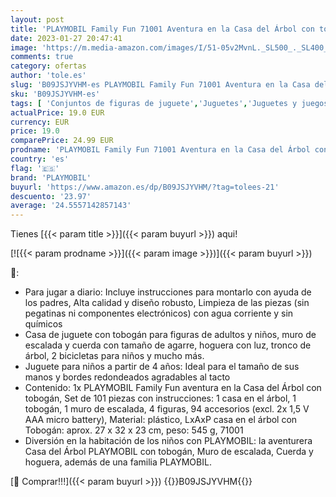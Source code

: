 ```yaml
---
layout: post
title: 'PLAYMOBIL Family Fun 71001 Aventura en la Casa del Árbol con tobogán  Fogata LED  Juguetes para niños a Partir de 4 años'
date: 2023-01-27 20:47:41
image: 'https://m.media-amazon.com/images/I/51-05v2MvnL._SL500_._SL400_.jpg'
comments: true
category: ofertas
author: 'tole.es'
slug: 'B09JSJYVHM-es PLAYMOBIL Family Fun 71001 Aventura en la Casa del Árbol...'
sku: 'B09JSJYVHM-es'
tags: [ 'Conjuntos de figuras de juguete','Juguetes','Juguetes y juegos','Muñecos y figuras','playmobil','🇪🇸', ]
actualPrice: 19.0 EUR
currency: EUR
price: 19.0
comparePrice: 24.99 EUR
prodname: 'PLAYMOBIL Family Fun 71001 Aventura en la Casa del Árbol con tobogán  Fogata LED  Juguetes para niños a Partir de 4 años'
country: 'es'
flag: '🇪🇸'
brand: 'PLAYMOBIL'
buyurl: 'https://www.amazon.es/dp/B09JSJYVHM/?tag=tolees-21'
descuento: '23.97'
average: '24.5557142857143'
---
```


Tienes [{{< param title >}}]({{< param buyurl >}}) aqui!

[![{{< param prodname >}}]({{< param image >}})]({{< param buyurl >}})

🔎:

- Para jugar a diario: Incluye instrucciones para montarlo con ayuda de los padres, Alta calidad y diseño robusto, Limpieza de las piezas (sin pegatinas ni componentes electrónicos) con agua corriente y sin químicos
- Casa de juguete con tobogán para figuras de adultos y niños, muro de escalada y cuerda con tamaño de agarre, hoguera con luz, tronco de árbol, 2 bicicletas para niños y mucho más.
- Juguete para niños a partir de 4 años: Ideal para el tamaño de sus manos y bordes redondeados agradables al tacto
- Contenido: 1x PLAYMOBIL Family Fun aventura en la Casa del Árbol con tobogán, Set de 101 piezas con instrucciones: 1 casa en el árbol, 1 tobogán, 1 muro de escalada, 4 figuras, 94 accesorios (excl. 2x 1,5 V AAA micro battery), Material: plástico, LxAxP casa en el árbol con Tobogán: aprox. 27 x 32 x 23 cm, peso: 545 g, 71001
- Diversión en la habitación de los niños con PLAYMOBIL: la aventurera Casa del Árbol PLAYMOBIL con tobogán, Muro de escalada, Cuerda y hoguera, además de una familia PLAYMOBIL.

[🛒 Comprar!!!]({{< param buyurl >}})
{{<world>}}B09JSJYVHM{{</world>}}
